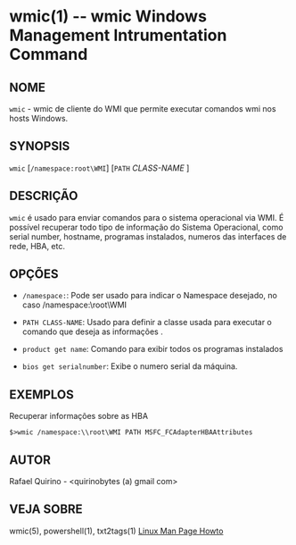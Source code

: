 wmic(1) -- wmic Windows Management Intrumentation Command
===============================================

NOME
----

`wmic` - wmic de cliente do WMI que permite executar comandos wmi nos hosts Windows.

SYNOPSIS
--------

`wmic` [`/namespace:root\WMI`] [`PATH` *CLASS-NAME* ] 

DESCRIÇÃO
---------

`wmic` é usado para enviar comandos para o sistema operacional via WMI.
É possível recuperar todo tipo de informação do Sistema Operacional, como serial number, hostname, programas instalados, numeros das interfaces de rede, HBA, etc.

OPÇÕES
------

* `/namespace:`:
  Pode ser usado para indicar o Namespace desejado, no caso /namespace:\\root\WMI

* `PATH CLASS-NAME`:
  Usado para definir a classe usada para executar o comando que deseja as informações .

* `product get name`:
  Comando para exibir todos os programas instalados

* `bios get serialnumber`:
  Exibe o numero serial da máquina.


EXEMPLOS
--------

Recuperar informações sobre as HBA

   `$>wmic /namespace:\\root\WMI PATH MSFC_FCAdapterHBAAttributes`


AUTOR
-----

Rafael Quirino - <quirinobytes (a) gmail com>

VEJA SOBRE
----------

wmic(5), powershell(1), txt2tags(1) [Linux Man Page Howto](
http://www.schweikhardt.net/man_page_howto.html)
